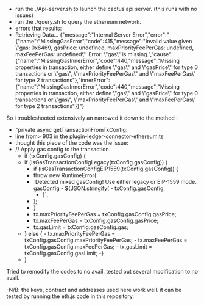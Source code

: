 - run the ./Api-server.sh to launch the cactus api server. (this runs with no issues)
- run the ./query.sh to query the ethereum network.
- errors that results:
- 
  Retrieving Data...
{"message":"Internal Server Error","error":"{\"name\":\"MissingGasError\",\"code\":415,\"message\":\"Invalid value given \\\"gas: 0x6469, gasPrice: undefined, maxPriorityFeePerGas: undefined, maxFeePerGas: undefined\\\". Error: \\\"gas\\\" is missing.\",\"cause\":{\"name\":\"MissingGasInnerError\",\"code\":440,\"message\":\"Missing properties in transaction, either define \\\"gas\\\" and \\\"gasPrice\\\" for type 0 transactions or \\\"gas\\\", \\\"maxPriorityFeePerGas\\\" and \\\"maxFeePerGas\\\" for type 2 transactions\"},\"innerError\":{\"name\":\"MissingGasInnerError\",\"code\":440,\"message\":\"Missing properties in transaction, either define \\\"gas\\\" and \\\"gasPrice\\\" for type 0 transactions or \\\"gas\\\", \\\"maxPriorityFeePerGas\\\" and \\\"maxFeePerGas\\\" for type 2 transactions\"}}"}

So i troubleshooted extensively an narrowed it down to the method :
- "private async getTransactionFromTxConfig:
- line from> 903 in the plugin-ledger-connector-ethereum.ts
- thought this piece of the code was the issue:
-  // Apply gas config to the transaction
    - if (txConfig.gasConfig) {
     - if (isGasTransactionConfigLegacy(txConfig.gasConfig)) {
       - if (isGasTransactionConfigEIP1559(txConfig.gasConfig)) {
        -  throw new RuntimeError(
          - `Detected mixed gasConfig! Use either legacy or EIP-1559 mode. gasConfig - ${JSON.stringify(
           - txConfig.gasConfig,
            - }`,
         - );
       - }
       - tx.maxPriorityFeePerGas = txConfig.gasConfig.gasPrice;
       - tx.maxFeePerGas = txConfig.gasConfig.gasPrice;
       - tx.gasLimit = txConfig.gasConfig.gas;
      - } else {
       - tx.maxPriorityFeePerGas = txConfig.gasConfig.maxPriorityFeePerGas;
       - tx.maxFeePerGas = txConfig.gasConfig.maxFeePerGas;
       - tx.gasLimit = txConfig.gasConfig.gasLimit;
      -}
   - }

Tried to remodify the codes to no avail. tested out several modification to no avail.

-N/B: the keys, contract and addresses used here work well. it can be tested by running the eth.js code in this repository.
